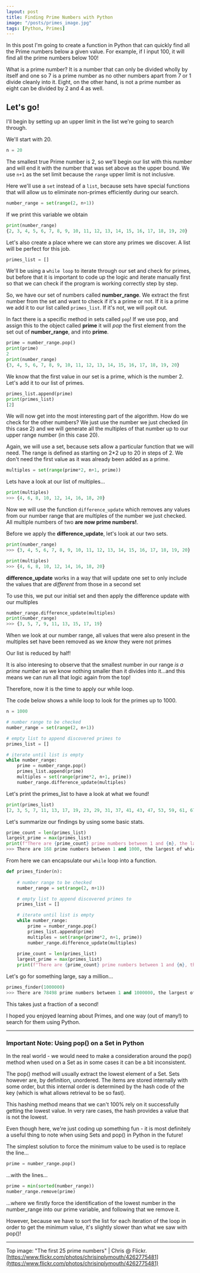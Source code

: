 ```yaml
---
layout: post
title: Finding Prime Numbers with Python
image: "/posts/primes_image.jpg"
tags: [Python, Primes]
---
```


In this post I'm going to create a function in Python that can quickly find all the Prime numbers below a given value. For example, if I input 100, it will find all the prime numbers below 100!

What is a prime number? It is a number that can only be divided wholly by itself and one so 7 is a prime number as no other numbers apart from 7 or 1 divide cleanly into it. Eight, on the other hand, is not a prime number as eight can be divided by 2 and 4 as well.

Let's go!
---

I'll begin by setting up an upper limit in the list we're going to search through.

We'll start with 20.

```py
n = 20
```

The smallest true Prime number is 2, so we'll begin our list with this number and will end it with the number that was set above as the upper bound. We use `n+1` as the set limit because the `range` upper limit is not inclusive.

Here we'll use a `set` instead of a `list`, because sets have special functions that will allow us to eliminate non-primes efficiently during our search.

```py
number_range = set(range(2, n+1))
```

If we print this variable we obtain

```py
print(number_range)
{2, 3, 4, 5, 6, 7, 8, 9, 10, 11, 12, 13, 14, 15, 16, 17, 18, 19, 20}
```

Let's also create a place where we can store any primes we discover.  A list will be perfect for this job.

```py
primes_list = []
```

We'll be using a `while loop` to iterate through our set and check for primes, but before that it is important to code up the logic and iterate manually first so that we can check if the program is working correctly step by step.


So, we have our set of numbers called **number_range**. We extract the first number from the set and want to check if it's a prime or not. If it is a prime we add it to our list called `primes_list`. If it's not, we will `pop`it out.

In fact there is a specific method in sets called `pop`! If we use pop, and assign this to the object called **prime** it will *pop* the first element from the set out of **number_range**, and into **prime**.

```py
prime = number_range.pop()
print(prime)
2
print(number_range)
{3, 4, 5, 6, 7, 8, 9, 10, 11, 12, 13, 14, 15, 16, 17, 18, 19, 20}
```

We know that the first value in our set is a prime, which is the number 2. Let's add it to our list of primes.

```py
primes_list.append(prime)
print(primes_list)
[2]
```

We will now get into the most interesting part of the algorithm. How do we check for the other numbers? We just use the number we just checked (in this case 2) and we will generate all the multiples of that number up to our upper range number (in this case 20).

Again, we will use a set, because sets allow a particular function that we will need. The range is defined as starting on 2*2 up to 20 in steps of 2. We don't need the first value as it was already been added as a prime.

```py
multiples = set(range(prime*2, n+1, prime))
```

Lets have a look at our list of multiples...

```py
print(multiples)
>>> {4, 6, 8, 10, 12, 14, 16, 18, 20}
```

Now we will use the function `difference_update` which removes any values from our number range that are multiples of the number we just checked. All multiple numbers of two **are now prime numbers!**. 


Before we apply the **difference_update**, let's look at our two sets.

```py
print(number_range)
>>> {3, 4, 5, 6, 7, 8, 9, 10, 11, 12, 13, 14, 15, 16, 17, 18, 19, 20}

print(multiples)
>>> {4, 6, 8, 10, 12, 14, 16, 18, 20}
```

**difference_update** works in a way that will update one set to only include the values that are *different* from those in a second set

To use this, we put our initial set and then apply the difference update with our multiples

```py
number_range.difference_update(multiples)
print(number_range)
>>> {3, 5, 7, 9, 11, 13, 15, 17, 19}
```

When we look at our number range, all values that were also present in the multiples set have been removed as we *know* they were not primes

Our list is reduced by half!

It is also interesing to observe that the smallest number in our range *is a prime number* as we know nothing smaller than it divides into it...and this means we can run all that logic again from the top!

Therefore, now it is the time to apply our while loop. 

The code below shows a while loop to look for the primes up to 1000.

```py
n = 1000

# number range to be checked
number_range = set(range(2, n+1))

# empty list to append discovered primes to
primes_list = []

# iterate until list is empty
while number_range:
    prime = number_range.pop()
    primes_list.append(prime)
    multiples = set(range(prime*2, n+1, prime))
    number_range.difference_update(multiples)
```

Let's print the primes_list to have a look at what we found!

```py
print(primes_list)
[2, 3, 5, 7, 11, 13, 17, 19, 23, 29, 31, 37, 41, 43, 47, 53, 59, 61, 67, 71, 73, 79, 83, 89, 97, 101, 103, 107, 109, 113, 127, 131, 137, 139, 149, 151, 157, 163, 167, 173, 179, 181, 191, 193, 197, 199, 211, 223, 227, 229, 233, 239, 241, 251, 257, 263, 269, 271, 277, 281, 283, 293, 307, 311, 313, 317, 331, 337, 347, 349, 353, 359, 367, 373, 379, 383, 389, 397, 401, 409, 419, 421, 431, 433, 439, 443, 449, 457, 461, 463, 467, 479, 487, 491, 499, 503, 509, 521, 523, 541, 547, 557, 563, 569, 571, 577, 587, 593, 599, 601, 607, 613, 617, 619, 631, 641, 643, 647, 653, 659, 661, 673, 677, 683, 691, 701, 709, 719, 727, 733, 739, 743, 751, 757, 761, 769, 773, 787, 797, 809, 811, 821, 823, 827, 829, 839, 853, 857, 859, 863, 877, 881, 883, 887, 907, 911, 919, 929, 937, 941, 947, 953, 967, 971, 977, 983, 991, 997]
```

Let's summarize our findings by using some basic stats.

```py
prime_count = len(primes_list)
largest_prime = max(primes_list)
print(f"There are {prime_count} prime numbers between 1 and {n}, the largest of which is {largest_prime}")
>>> There are 168 prime numbers between 1 and 1000, the largest of which is 997
```

From here we can encapsulate our `while` loop into a function.

```py
def primes_finder(n):
    
    # number range to be checked
    number_range = set(range(2, n+1))

    # empty list to append discovered primes to
    primes_list = []

    # iterate until list is empty
    while number_range:
        prime = number_range.pop()
        primes_list.append(prime)
        multiples = set(range(prime*2, n+1, prime))
        number_range.difference_update(multiples)
        
    prime_count = len(primes_list)
    largest_prime = max(primes_list)
    print(f"There are {prime_count} prime numbers between 1 and {n}, the largest of which is {largest_prime}")
```

Let's go for something large, say a million...

```py
primes_finder(1000000)
>>> There are 78498 prime numbers between 1 and 1000000, the largest of which is 999983
```

This takes just a fraction of a second!

I hoped you enjoyed learning about Primes, and one way (out of many!) to search for them using Python.

---

### Important Note: Using pop() on a Set in Python

In the real world - we would need to make a consideration around the pop() method when used on a Set as in some cases it can be a bit inconsistent.

The pop() method will usually extract the lowest element of a Set. Sets however are, by definition, unordered. The items are stored internally with some order, but this internal order is determined by the hash code of the key (which is what allows retrieval to be so fast). 

This hashing method means that we can't 100% rely on it successfully getting the lowest value. In very rare cases, the hash provides a value that is not the lowest.

Even though here, we're just coding up something fun - it is most definitely a useful thing to note when using Sets and pop() in Python in the future!

The simplest solution to force the minimum value to be used is to replace the line...

```py
prime = number_range.pop()
```

...with the lines...

```py
prime = min(sorted(number_range))
number_range.remove(prime)
```

...where we firstly force the identification of the lowest number in the number_range into our prime variable, and following that we remove it.

However, because we have to sort the list for each iteration of the loop in order to get the minimum value, it's slightly slower than what we saw with pop()!

---

Top image: "The first 25 prime numbers" | Chris @ Flickr. [https://www.flickr.com/photos/chrisinplymouth/4262775481](https://www.flickr.com/photos/chrisinplymouth/4262775481)
